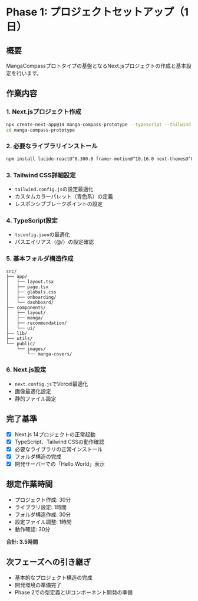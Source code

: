 # Phase 1: プロジェクトセットアップ（1日）

## 概要
MangaCompassプロトタイプの基盤となるNext.jsプロジェクトの作成と基本設定を行います。

## 作業内容

### 1. Next.jsプロジェクト作成
```bash
npx create-next-app@14 manga-compass-prototype --typescript --tailwind --eslint --app
cd manga-compass-prototype
```

### 2. 必要なライブラリインストール
```bash
npm install lucide-react@^0.300.0 framer-motion@^10.16.0 next-themes@^0.2.1
```

### 3. Tailwind CSS詳細設定
- `tailwind.config.js`の設定最適化
- カスタムカラーパレット（青色系）の定義
- レスポンシブブレークポイントの設定

### 4. TypeScript設定
- `tsconfig.json`の最適化
- パスエイリアス（@/）の設定確認

### 5. 基本フォルダ構造作成
```
src/
├── app/
│   ├── layout.tsx
│   ├── page.tsx
│   ├── globals.css
│   ├── onboarding/
│   └── dashboard/
├── components/
│   ├── layout/
│   ├── manga/
│   ├── recommendation/
│   └── ui/
├── lib/
├── utils/
└── public/
    └── images/
        └── manga-covers/
```

### 6. Next.js設定
- `next.config.js`でVercel最適化
- 画像最適化設定
- 静的ファイル設定

## 完了基準
- [x] Next.js 14プロジェクトの正常起動
- [x] TypeScript、Tailwind CSSの動作確認
- [x] 必要なライブラリの正常インストール
- [x] フォルダ構造の完成
- [x] 開発サーバーでの「Hello World」表示

## 想定作業時間
- プロジェクト作成: 30分
- ライブラリ設定: 1時間
- フォルダ構造作成: 30分
- 設定ファイル調整: 1時間
- 動作確認: 30分

**合計: 3.5時間**

## 次フェーズへの引き継ぎ
- 基本的なプロジェクト構造の完成
- 開発環境の準備完了
- Phase 2での型定義とUIコンポーネント開発の準備